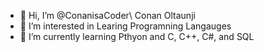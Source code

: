 - 👋 Hi, I’m @ConanisaCoder\ Conan Oltaunji
- 👀 I’m interested in Learing Programning Langauges
- 🌱 I’m currently learning Pthyon and C, C++, C#, and SQL 

